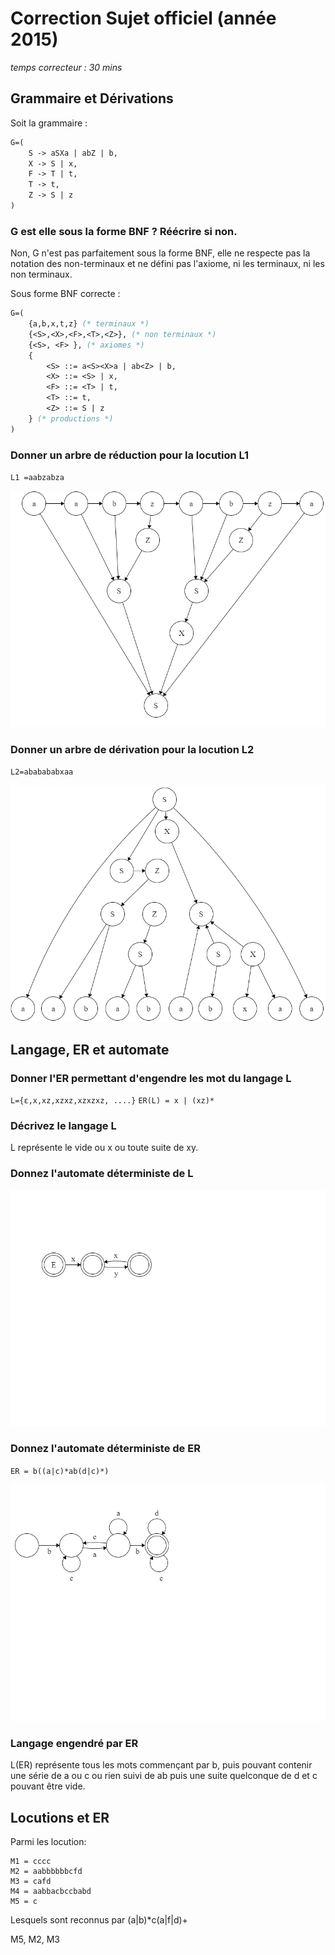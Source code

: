 # Correction Sujet officiel (année 2015)

*temps correcteur : 30 mins*

## Grammaire et Dérivations

Soit la grammaire :

```OCaml
G=(
    S -> aSXa | abZ | b,
    X -> S | x,
    F -> T | t,
    T -> t,
    Z -> S | z
)
```

### G est elle sous la forme BNF ? Réécrire si non. 

Non, G n'est pas parfaitement sous la forme BNF, elle ne respecte pas la notation des non-terminaux et ne défini pas l'axiome, ni les terminaux, ni les non terminaux. 

Sous forme BNF correcte :

```OCaml
G=( 
    {a,b,x,t,z} (* terminaux *)
    {<S>,<X>,<F>,<T>,<Z>}, (* non terminaux *)
    {<S>, <F> }, (* axiomes *)
    {
        <S> ::= a<S><X>a | ab<Z> | b,
        <X> ::= <S> | x,
        <F> ::= <T> | t,
        <T> ::= t,
        <Z> ::= S | z
    } (* productions *)
)
```

### Donner un arbre de réduction pour la locution L1

`L1 =aabzabza`

![](images/sujet_off_ar1.png) 

### Donner un arbre de dérivation pour la locution L2

`L2=ababababxaa`

![](images/sujet_off_ad1.png) 

## Langage, ER et automate

### Donner l'ER permettant d'engendre les mot du langage L

`L={ε,x,xz,xzxz,xzxzxz, ....}`
`ER(L) = x | (xz)*`

### Décrivez le langage L 
  
L représente le vide ou x ou toute suite de xy. 

### Donnez l'automate déterministe de L

![](images/sujet_off_automate1.png)

### Donnez l'automate déterministe de ER

`ER = b((a|c)*ab(d|c)*)`

![](images/sujet_off_automate2.png)

### Langage engendré par ER

L(ER) représente tous les mots commençant par b, puis pouvant contenir une série de a ou c ou rien suivi de ab puis une suite quelconque de d et c pouvant être vide.

## Locutions et ER

Parmi les locution:

```
M1 = cccc
M2 = aabbbbbbcfd
M3 = cafd
M4 = aabbacbccbabd
M5 = c
```

Lesquels sont reconnus par (a|b)*c(a|f|d)+

M5, M2, M3